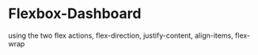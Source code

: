 # Flexbox-Dashboard
using the two flex actions, flex-direction, justify-content, align-items, flex-wrap
